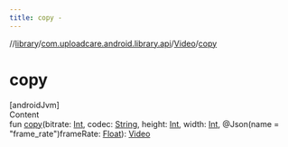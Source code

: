```yaml
---
title: copy -
---
```

//[library](../../index.md)/[com.uploadcare.android.library.api](../index.md)/[Video](index.md)/[copy](copy.md)



# copy  
[androidJvm]  
Content  
fun [copy](copy.md)(bitrate: [Int](https://kotlinlang.org/api/latest/jvm/stdlib/kotlin/-int/index.html), codec: [String](https://kotlinlang.org/api/latest/jvm/stdlib/kotlin/-string/index.html), height: [Int](https://kotlinlang.org/api/latest/jvm/stdlib/kotlin/-int/index.html), width: [Int](https://kotlinlang.org/api/latest/jvm/stdlib/kotlin/-int/index.html), @Json(name = "frame_rate")frameRate: [Float](https://kotlinlang.org/api/latest/jvm/stdlib/kotlin/-float/index.html)): [Video](index.md)  




